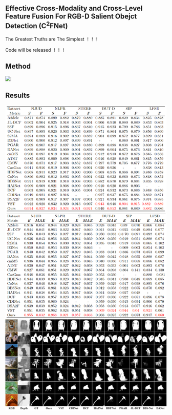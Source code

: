 ## Effective Cross-Modality and Cross-Level Feature Fusion For RGB-D Salient Obejct Detection (C<sup>2</sup>FNet)
The Greatest Truths are The Simplest ！！！

Code will be released ！！！

## Method
![](./assets/method.png) 
## Results
![](./assets/Metric1.png) 
![](./assets/Metric2.png)
![](./assets/results.png)
